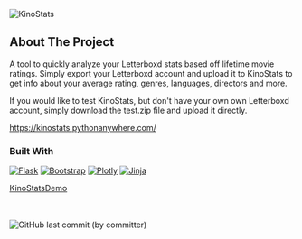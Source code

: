 ![KinoStats](https://github.com/GoshaDulkin/KinoStats/assets/68118331/3bb0b3ca-12b4-4b06-ad1a-fc9d80645f9a)
## About The Project
A tool to quickly analyze your Letterboxd stats based off lifetime movie ratings. Simply export your Letterboxd account and upload it to KinoStats to get info
about your average rating, genres, languages, directors and more.

If you would like to test KinoStats, but don't have your own own Letterboxd account, simply download the test.zip file and upload it directly. 

https://kinostats.pythonanywhere.com/

### Built With
[![Flask][Flask.com]][Flask-url]
[![Bootstrap][Bootstrap.com]][Bootstrap-url]
[![Plotly][Plotly.com]][Plotly-url]
[![Jinja][Jinja.com]][Jinja-url]<br>

[KinoStatsDemo](https://github.com/GoshaDulkin/KinoStats/assets/68118331/8aef53b4-1a7f-4f09-85b6-fbaa139c25f7)

<br><br>
![GitHub last commit (by committer)](https://img.shields.io/github/last-commit/GoshaDulkin/KinoStats)



[Flask.com]: https://img.shields.io/badge/FLASK-darkgreen?style=for-the-badge&logo=flask
[Flask-url]: https://flask.palletsprojects.com/en/2.3.x/
[Bootstrap.com]: https://img.shields.io/badge/Bootstrap-563D7C?style=for-the-badge&logo=bootstrap&logoColor=white
[Bootstrap-url]: https://getbootstrap.com
[Jinja.com]: https://img.shields.io/badge/JINJA-red?style=for-the-badge&logo=%23B41717
[Jinja-url]: https://jinja.palletsprojects.com/en/3.1.x/
[Plotly.com]: https://img.shields.io/badge/PLOTLY-%233F4F75?style=for-the-badge&logo=plotly
[Plotly-url]: https://plotly.com/


